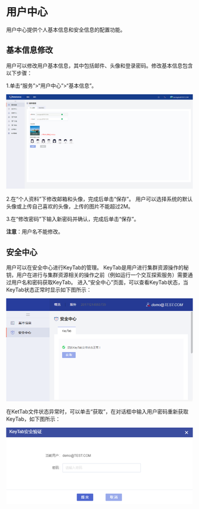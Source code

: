 # 用户中心

用户中心提供个人基本信息和安全信息的配置功能。

## 基本信息修改
用户可以修改用户基本信息，其中包括邮件、头像和登录密码。修改基本信息包含以下步骤：

1.单击“服务”>“用户中心”>“基本信息”。

![](/assets/用户中心基本信息.png)

2.在“个人资料”下修改邮箱和头像，完成后单击“保存”。
  用户可以选择系统的默认头像或上传自己喜欢的头像，上传的图片不能超过2M。

3.在“修改密码”下输入新密码并确认，完成后单击“保存”。

**注意**：用户名不能修改。


## 安全中心
用户可以在安全中心进行KeyTab的管理。
KeyTab是用户进行集群资源操作的秘钥，用户在进行与集群资源相关的操作之前（例如运行一个交互探索服务）需要通过用户名和密码获取KeyTab。
进入“安全中心”页面，可以查看KeyTab状态，当KeyTab状态正常时显示如下图所示：

![](/user_guide/fig/fig_64.png)

在KetTab文件状态异常时，可以单击“获取”，在对话框中输入用户密码重新获取KeyTab，如下图所示：

![](/user_guide/fig/fig_65.png)